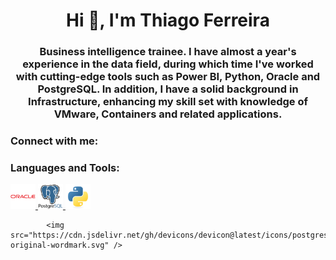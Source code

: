 <h1 align="center">Hi 👋, I'm Thiago Ferreira</h1>
<h3 align="center">Business intelligence trainee. I have almost a year's experience in the data field, during which time I've worked with cutting-edge tools such as Power BI, Python, Oracle and PostgreSQL. In addition, I have a solid background in Infrastructure, enhancing my skill set with knowledge of VMware, Containers and related applications.</h3>

<h3 align="left">Connect with me:</h3>
<p align="left">
</p>

<h3 align="left">Languages and Tools:</h3>
<p align="left"> <a href="https://www.oracle.com/" target="_blank" rel="noreferrer"> <img src="https://raw.githubusercontent.com/devicons/devicon/master/icons/oracle/oracle-original.svg" alt="oracle" width="40" height="40"/> </a> <a href="https://www.postgresql.org" target="_blank" rel="noreferrer"> <img src="https://raw.githubusercontent.com/devicons/devicon/master/icons/postgresql/postgresql-original-wordmark.svg" alt="postgresql" width="40" height="40"/> </a> <a href="https://www.python.org" target="_blank" rel="noreferrer"> <img src="https://raw.githubusercontent.com/devicons/devicon/master/icons/python/python-original.svg" alt="python" width="40" height="40"/> </a> </p>
<p>
  
            <img src="https://cdn.jsdelivr.net/gh/devicons/devicon@latest/icons/postgresql/postgresql-original-wordmark.svg" />
          
</p>


